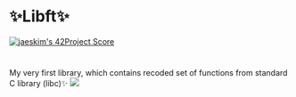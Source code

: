 # ✨Libft✨
[![jaeskim's 42Project Score](https://badge42.herokuapp.com/api/project/akasaman/Libft)](https://github.com/JaeSeoKim/badge42)
#
My very first library, which contains recoded set of functions from standard C library (libc)✨
![](https://media2.giphy.com/media/11qCjC856PSmnm/giphy.gif?cid=ecf05e47h5of10k79k6wo3xojc6zzp562fczknwb4dsxvpsn&rid=giphy.gif&ct=g)
